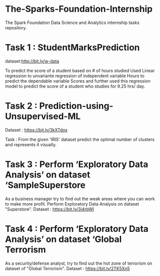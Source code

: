 # The-Sparks-Foundation-Internship
The Spark Foundation Data Science and Analytics internship tasks repository.

# Task 1 : StudentMarksPrediction
dataset:http://bit.ly/w-data

To predict the score of a student based on # of hours studied Used Linear regression to unvariante regression of independent variable Hours to predict the dependable variable Scores and further used this regression model to predict the score of a student who studies for 9.25 hrs/ day.

# Task 2 : Prediction-using-Unsupervised-ML
 Dataset : https://bit.ly/3kXTdox
 
Task : From the given 'IRIS' dataset predict the optimal number of clusters and represents it visually.

# Task 3 : Perform ‘Exploratory Data Analysis’ on dataset ‘SampleSuperstore
As a business manager try to find out the weak areas where you can work to make more profit. Perform Exploratory Data Analysis on dataset "Superstore".
Dataset : https://bit.ly/3i4rbWl

# Task 4 : Perform ‘Exploratory Data Analysis’ on dataset ‘Global Terrorism
As a security/defense analyst, try to find out the hot zone of terrorism  on dataset of "Global Terrorism".
Dataset : https://bit.ly/2TK5Xn5
